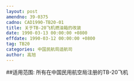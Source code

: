 ```yaml
---
layout: post
amendno: 39-0375
cadno: CAD1990-TB20-01
title: 关于TB-20飞机燃油箱的改装
date: 1990-03-13 00:00:00 +0800
effdate: 1990-03-12 00:00:00 +0800
tag: TB20
categories: 中国民航局适航司
author: 高旭
---
```


##适用范围:
所有在中国民用航空局注册的TB-20飞机

